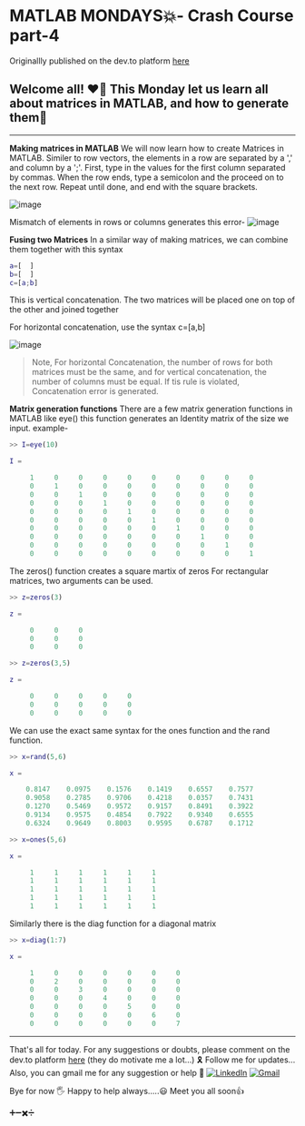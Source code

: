 # MATLAB MONDAYS💥- Crash Course part-4


Originallly published on the dev.to platform [here](https://dev.to/aatmaj/matlab-mondays-crash-course-part-4-2c43)

Welcome all! ❤️‍🔥 This Monday let us learn all about matrices in MATLAB, and how to generate them🤟
---
_____
**Making matrices in MATLAB**
We will now learn how to create Matrices in MATLAB.
Similer to row vectors, the elements in a row are separated by a ',' and column by a ';'. First, type in the values for the first column separated by commas. When the row ends, type a semicolon and the proceed on to the next row. Repeat until done, and end with the square brackets.

![image](https://dev-to-uploads.s3.amazonaws.com/uploads/articles/6tr3x2ne4hn7pqq72coj.png)

Mismatch of elements in rows or columns generates this error-
![image](https://dev-to-uploads.s3.amazonaws.com/uploads/articles/aa6dzbd8321mh79qhlia.png)
 
**Fusing two Matrices**
In a similar way of making matrices, we can combine them together with this syntax
```Matlab
a=[  ]
b=[  ]
c=[a;b]
```
This is vertical concatenation. The two matrices will be placed one on top of the other and joined together

For horizontal concatenation, use the syntax c=[a,b]

![image](https://dev-to-uploads.s3.amazonaws.com/uploads/articles/0l0pjrk9v054nmo2v6rw.png)

> Note, For horizontal Concatenation, the number of rows for both matrices must be the same, and for vertical concatenation, the number of columns must be equal. If tis rule is violated, Concatenation error is generated. 

**Matrix generation functions**
There are a few matrix generation functions in MATLAB like eye() this function generates an Identity matrix of the size we input.
example-
```MATLAB
>> I=eye(10)

I =

     1     0     0     0     0     0     0     0     0     0
     0     1     0     0     0     0     0     0     0     0
     0     0     1     0     0     0     0     0     0     0
     0     0     0     1     0     0     0     0     0     0
     0     0     0     0     1     0     0     0     0     0
     0     0     0     0     0     1     0     0     0     0
     0     0     0     0     0     0     1     0     0     0
     0     0     0     0     0     0     0     1     0     0
     0     0     0     0     0     0     0     0     1     0
     0     0     0     0     0     0     0     0     0     1
```
 The zeros() function creates a square martix of zeros
For rectangular matrices, two arguments can be used.
```MATLAB
>> z=zeros(3)

z =

     0     0     0
     0     0     0
     0     0     0

>> z=zeros(3,5)

z =

     0     0     0     0     0
     0     0     0     0     0
     0     0     0     0     0
```
We can use the exact same syntax for the ones function and the rand function.

```MATLAB
>> x=rand(5,6)

x =

    0.8147    0.0975    0.1576    0.1419    0.6557    0.7577
    0.9058    0.2785    0.9706    0.4218    0.0357    0.7431
    0.1270    0.5469    0.9572    0.9157    0.8491    0.3922
    0.9134    0.9575    0.4854    0.7922    0.9340    0.6555
    0.6324    0.9649    0.8003    0.9595    0.6787    0.1712

>> x=ones(5,6)

x =

     1     1     1     1     1     1
     1     1     1     1     1     1
     1     1     1     1     1     1
     1     1     1     1     1     1
     1     1     1     1     1     1
```

Similarly there is the diag function for a diagonal matrix
```MATLAB
>> x=diag(1:7)

x =

     1     0     0     0     0     0     0
     0     2     0     0     0     0     0
     0     0     3     0     0     0     0
     0     0     0     4     0     0     0
     0     0     0     0     5     0     0
     0     0     0     0     0     6     0
     0     0     0     0     0     0     7
```

_____
That's all for today. For any suggestions or doubts, please comment on the dev.to platform [here](https://dev.to/aatmaj/matlab-mondays-crash-course-part-4-2c43) (they do motivate me a lot...) 🎗️ Follow me for updates...
Also, you can gmail me for any suggestion or help 🙌 
[![LinkedIn][1.2]][1]
[![Gmail][2.2]][2]


[1.2]: https://img.shields.io/badge/linkedin-%230077B5.svg?&style=for-the-badge&logo=linkedin&logoColor=white 
[2.2]: https://img.shields.io/badge/Gmail-D14836?style=for-the-badge&logo=gmail&logoColor=white

[1]: https://www.linkedin.com/in/aatmajmhatre/
[2]: https://aatmaj.mhatre@gmail.com

Bye for now 🖐
Happy to help always.....😃
Meet you all soon👍

➕➖✖️➗
